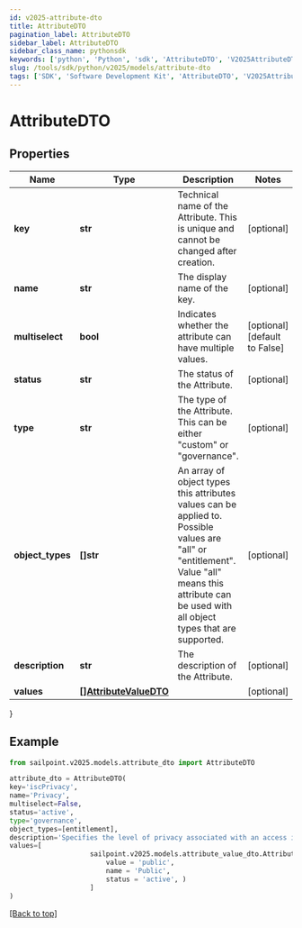 ```yaml
---
id: v2025-attribute-dto
title: AttributeDTO
pagination_label: AttributeDTO
sidebar_label: AttributeDTO
sidebar_class_name: pythonsdk
keywords: ['python', 'Python', 'sdk', 'AttributeDTO', 'V2025AttributeDTO']
slug: /tools/sdk/python/v2025/models/attribute-dto
tags: ['SDK', 'Software Development Kit', 'AttributeDTO', 'V2025AttributeDTO']
---
```


# AttributeDTO

## Properties

| Name | Type | Description | Notes |
| --- | --- | --- | --- |
| **key** | **str** | Technical name of the Attribute. This is unique and cannot be changed after creation. | [optional] |
| **name** | **str** | The display name of the key. | [optional] |
| **multiselect** | **bool** | Indicates whether the attribute can have multiple values. | [optional] [default to False] |
| **status** | **str** | The status of the Attribute. | [optional] |
| **type** | **str** | The type of the Attribute. This can be either \"custom\" or \"governance\". | [optional] |
| **object_types** | **[]str** | An array of object types this attributes values can be applied to. Possible values are \"all\" or \"entitlement\". Value \"all\" means this attribute can be used with all object types that are supported. | [optional] |
| **description** | **str** | The description of the Attribute. | [optional] |
| **values** | [**[]AttributeValueDTO**](attribute-value-dto) |  | [optional] |

}

## Example

```python
from sailpoint.v2025.models.attribute_dto import AttributeDTO

attribute_dto = AttributeDTO(
key='iscPrivacy',
name='Privacy',
multiselect=False,
status='active',
type='governance',
object_types=[entitlement],
description='Specifies the level of privacy associated with an access item.',
values=[
                    sailpoint.v2025.models.attribute_value_dto.AttributeValueDTO(
                        value = 'public',
                        name = 'Public',
                        status = 'active', )
                    ]
)

```

[[Back to top]](#)
